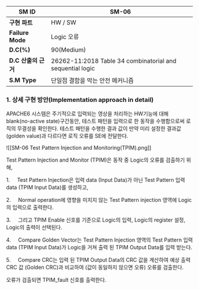 
| **SM ID**          | SM-06                                                     |
| ------------------ | --------------------------------------------------------- |
| **구현 파트**          | HW / SW                                                   |
| **Failure Mode**   | Logic 오류                                                  |
| **D.C(%)**         | 90(Medium)                                                |
| **D.C** **산출의 근거** | 26262-11:2018 Table 34 combinatorial and sequential logic |
| **S.M Type**       | 단일점 결함을 막는 안전 메커니즘                                        |
### 1. 상세 구현 방안(Implementation approach in detail)
APACHE6 시스템은 주기적으로 입력되는 영상을 처리하는 HW기능에 대해 blank(no-active state)구간동안, 테스트 패턴을 입력으로 한 동작을 수행함으로써 로직의 무결성을 확인한다. 테스트 패턴을 수행한 결과 값이 만약 미리 설정한 결과값(golden value)과 다르다면 로직 오류를 SE에 전달한다.

![[SM-06 Test Pattern Injection and Monitoring(TPIM).png]]

Test Pattern Injection and Monitor (TPIM)은 동작 중 Logic의 오류를 검출하기 위해,

1.     Test Pattern Injection은 입력 data (Input Data)가 아닌 Test Pattern 입력 data (TPIM Input Data)를 생성하고,

2.     Normal operation에 영향을 미치지 않는 Test Pattern injection 영역에 Logic의 입력으로 출력한다.

3.     그리고 TPIM Enable 신호를 기준으로 Logic의 입력, Logic의 register 설정, Logic의 출력이 선택된다.

4.     Compare Golden Vector는 Test Pattern Injection 영역의 Test Pattern 입력 data (TPIM Input Data)가 Logic을 거쳐 출력 된 TPIM Output Data를 입력 받는다.

5.     Compare CRC는 입력 된 TPIM Output Data의 CRC 값을 계산하여 예상 출력 CRC 값 (Golden CRC)과 비교하여 (값이 동일하지 않으면 오류) 오류를 검출한다.

오류가 검출되면 TPIM_fault 신호를 출력한다.
